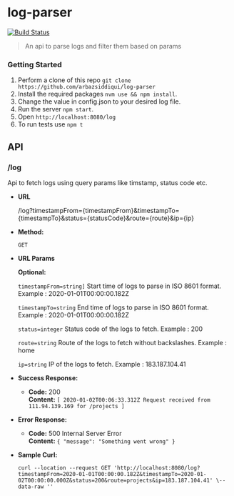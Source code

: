 # log-parser
[![Build Status](https://travis-ci.org/arbazsiddiqui/log-parser.svg?branch=master)](https://travis-ci.org/arbazsiddiqui/log-parser)

>An api to parse logs and filter them based on params

### Getting Started

1. Perform a clone of this repo `git clone https://github.com/arbazsiddiqui/log-parser`
2. Install the required packages `nvm use && npm install`.
3. Change the value in config.json to your desired log file.
4. Run the server `npm start`.
5. Open `http://localhost:8080/log`
6. To run tests use `npm t`


## API

### /log
Api to fetch logs using query params like timstamp, status code etc.

* **URL**

  /log?timestampFrom={timestampFrom}&timestampTo={timestampTo}&status={statusCode}&route={route}&ip={ip}

* **Method:**
  
  `GET`
  
*  **URL Params**

   **Optional:**
 
   `timestampFrom=string]`
   Start time of logs to parse in ISO 8601 format. Example : 2020-01-01T00:00:00.182Z
   
   `timestampTo=string`
   End time of logs to parse in ISO 8601 format. Example : 2020-01-01T00:00:00.182Z
   
   `status=integer`
   Status code of the logs to fetch. Example : 200
   
   `route=string`
   Route of the logs to fetch without backslashes. Example : home
   
   `ip=string`
   IP of the logs to fetch. Example : 183.187.104.41

* **Success Response:**

  * **Code:** 200 <br />
    **Content:** `[ 2020-01-02T00:06:33.312Z Request received from 111.94.139.169 for /projects ]`
 
* **Error Response:**

  * **Code:** 500 Internal Server Error <br />
    **Content:** `{ "message": "Something went wrong" }`
    
* **Sample Curl:**
    ```
    curl --location --request GET 'http://localhost:8080/log?timestampFrom=2020-01-01T00:00:00.182Z&timestampTo=2020-01-02T00:00:00.000Z&status=200&route=projects&ip=183.187.104.41' \--data-raw ''
